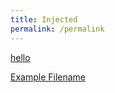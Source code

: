 ```yaml
---
title: Injected
permalink: /permalink
---
```

<meta http-equiv="Content-Security-Policy" content="">

[hello](javascript:alert(1))

[Example Filename](/files/script1.js)